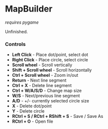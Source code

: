 # MapBuilder
_requires pygame_

Unfinished.

### Controls
- **Left Click** - Place dot/point, select dot
- **Right Click** - Place circle, select circle
- **Scroll wheel** - Scroll vertically
- **Shift + Scroll wheel** - Scroll horizontally
- **Ctrl + Scroll wheel** - Zoom in/out
- **Return** - Next line segment
- **Ctrl + X** - Delete line segment
- **Ctrl + W/A/S/D** - Change map size
- **W/S** - Next/previous line segment
- **A/D** - +/- currently selected circle size
- **X** - Delete dot/point
- **Y** - Delete circle
- **RCtrl + S / RCtrl + RShift + S** - Save / Save As
- **RCtrl + O** - Open file 
